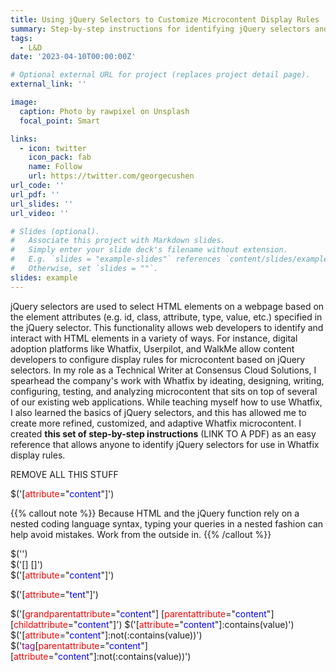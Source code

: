 ```yaml
---
title: Using jQuery Selectors to Customize Microcontent Display Rules
summary: Step-by-step instructions for identifying jQuery selectors and applying them to Whatfix display rules
tags:
  - L&D
date: '2023-04-10T00:00:00Z'

# Optional external URL for project (replaces project detail page).
external_link: ''

image:
  caption: Photo by rawpixel on Unsplash
  focal_point: Smart

links:
  - icon: twitter
    icon_pack: fab
    name: Follow
    url: https://twitter.com/georgecushen
url_code: ''
url_pdf: ''
url_slides: ''
url_video: ''

# Slides (optional).
#   Associate this project with Markdown slides.
#   Simply enter your slide deck's filename without extension.
#   E.g. `slides = "example-slides"` references `content/slides/example-slides.md`.
#   Otherwise, set `slides = ""`.
slides: example
---
```


jQuery selectors are used to select HTML elements on a webpage based on the element attributes (e.g. id, class, attribute, type, value, etc.) specified in the jQuery selector. This functionality allows web developers to identify and interact with HTML elements in a variety of ways. For instance, digital adoption platforms like Whatfix, Userpilot, and WalkMe allow  content developers to configure display rules for microcontent based on jQuery selectors. In my role as a Technical Writer at Consensus Cloud Solutions, I spearhead the company's work with Whatfix by ideating, designing, writing, configuring, testing, and analyzing microcontent that sits on top of several of our existing web applications. While teaching myself how to use Whatfix, I also learned the basics of jQuery selectors, and this has allowed me to create more refined, customized, and adaptive Whatfix microcontent. I created **this set of step-by-step instructions** (LINK TO A PDF) as an easy reference that allows anyone to identify jQuery selectors for use in Whatfix display rules.


REMOVE ALL THIS STUFF

   $('[<span style="color:red">attribute</span>="<span style="color:blue">content</span>"]') 

{{% callout note %}}
Because HTML and the jQuery function rely on a nested coding language syntax, typing your queries in a nested fashion can help avoid mistakes. Work from the outside in.
{{% /callout %}}

  $('')  
  $('[] []')  
  $('[<span style="color:red">attribute</span>="<span style="color:blue">content</span>"]') 


  $('[<span style="color:red">attribute</span>="<span style="color:blue">tent</span>"]') 


  $('[<span style="color:red">grandparentattribute</span>="<span style="color:blue">content</span>"] [<span style="color:red">parentattribute</span>="<span style="color:blue">content</span>"] [<span style="color:red">childattribute</span>="<span style="color:blue">content</span>"]') 
  $('[<span style="color:red">attribute</span>="<span style="color:blue">content</span>"]:contains(value)') 
  $('[<span style="color:red">attribute</span>="<span style="color:blue">content</span>"]:not(:contains(value))') 
  $('<span style="color:purple">tag</span>[<span style="color:red">parentattribute</span>="<span style="color:blue">content</span>"] [<span style="color:red">attribute</span>="<span style="color:blue">content</span>"]:not(:contains(value))')